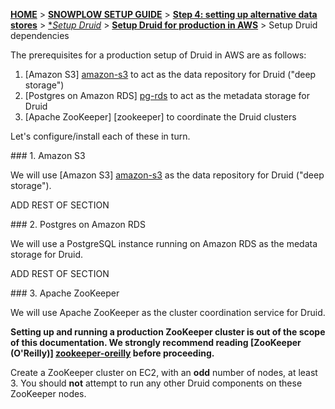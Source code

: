 <a name="top" />

[**HOME**](Home) > [**SNOWPLOW SETUP GUIDE**](Setting-up-Snowplow) > [**Step 4: setting up alternative data stores**](Setting-up-alternative-data-stores) > [**Setup Druid*](Setting-up-Druid) > [**Setup Druid for production in AWS**](Setting-up-Druid-for-production) > Setup Druid dependencies

The prerequisites for a production setup of Druid in AWS are as follows:

1. [Amazon S3] [amazon-s3] to act as the data repository for Druid ("deep storage")
2. [Postgres on Amazon RDS] [pg-rds] to act as the metadata storage for Druid
3. [Apache ZooKeeper] [zookeeper] to coordinate the Druid clusters

Let's configure/install each of these in turn.

<a name="prereq-s3" />
### 1. Amazon S3

We will use [Amazon S3] [amazon-s3] as the data repository for Druid ("deep storage").

ADD REST OF SECTION

<a name="prereq-postgres-rds" />
### 2. Postgres on Amazon RDS

We will use a PostgreSQL instance running on Amazon RDS as the medata storage for Druid.

ADD REST OF SECTION

<a name="prereq-zookeeper" />
### 3. Apache ZooKeeper

We will use Apache ZooKeeper as the cluster coordination service for Druid.

**Setting up and running a production ZooKeeper cluster is out of the scope of this documentation. We strongly recommend reading [ZooKeeper (O'Reilly)] [zookeeper-oreilly] before proceeding.**

Create a ZooKeeper cluster on EC2, with an **odd** number of nodes, at least 3. You should **not** attempt to run any other Druid components on these ZooKeeper nodes.

[amazon-s3]: https://aws.amazon.com/s3/
[pg-rds]: https://aws.amazon.com/rds/postgresql/
[apache-zookeeper]: https://zookeeper.apache.org/
[zookeeper-oreilly]: http://shop.oreilly.com/product/0636920028901.do
